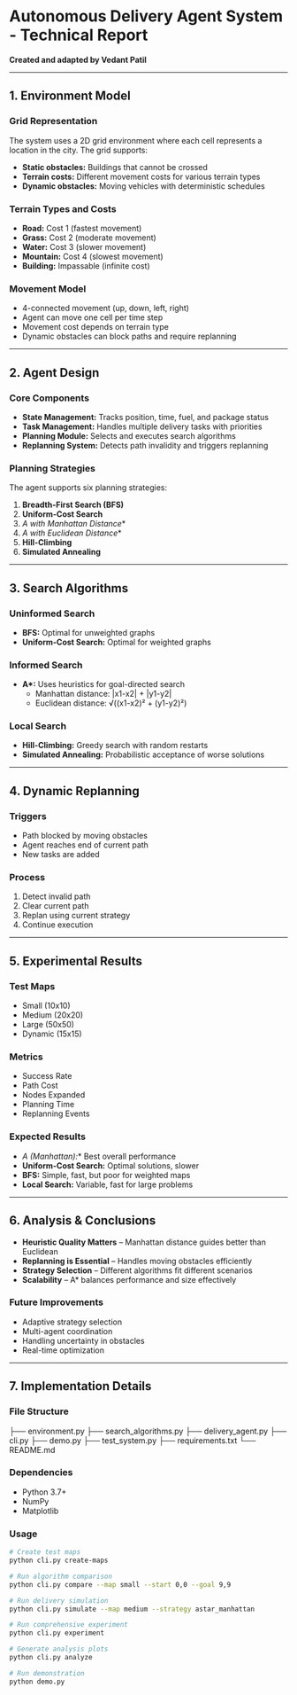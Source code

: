 # Autonomous Delivery Agent System - Technical Report

**Created and adapted by Vedant Patil**

---

## 1. Environment Model

### Grid Representation
The system uses a 2D grid environment where each cell represents a location in the city. The grid supports:

- **Static obstacles:** Buildings that cannot be crossed
- **Terrain costs:** Different movement costs for various terrain types
- **Dynamic obstacles:** Moving vehicles with deterministic schedules

### Terrain Types and Costs
- **Road:** Cost 1 (fastest movement)  
- **Grass:** Cost 2 (moderate movement)  
- **Water:** Cost 3 (slower movement)  
- **Mountain:** Cost 4 (slowest movement)  
- **Building:** Impassable (infinite cost)

### Movement Model
- 4-connected movement (up, down, left, right)  
- Agent can move one cell per time step  
- Movement cost depends on terrain type  
- Dynamic obstacles can block paths and require replanning

---

## 2. Agent Design

### Core Components
- **State Management:** Tracks position, time, fuel, and package status  
- **Task Management:** Handles multiple delivery tasks with priorities  
- **Planning Module:** Selects and executes search algorithms  
- **Replanning System:** Detects path invalidity and triggers replanning  

### Planning Strategies
The agent supports six planning strategies:

1. **Breadth-First Search (BFS)**  
2. **Uniform-Cost Search**  
3. **A* with Manhattan Distance**  
4. **A* with Euclidean Distance**  
5. **Hill-Climbing**  
6. **Simulated Annealing**

---

## 3. Search Algorithms

### Uninformed Search
- **BFS:** Optimal for unweighted graphs  
- **Uniform-Cost Search:** Optimal for weighted graphs  

### Informed Search
- **A\*:** Uses heuristics for goal-directed search  
  - Manhattan distance: |x1-x2| + |y1-y2|  
  - Euclidean distance: √((x1-x2)² + (y1-y2)²)

### Local Search
- **Hill-Climbing:** Greedy search with random restarts  
- **Simulated Annealing:** Probabilistic acceptance of worse solutions

---

## 4. Dynamic Replanning

### Triggers
- Path blocked by moving obstacles  
- Agent reaches end of current path  
- New tasks are added

### Process
1. Detect invalid path  
2. Clear current path  
3. Replan using current strategy  
4. Continue execution

---

## 5. Experimental Results

### Test Maps
- Small (10x10)  
- Medium (20x20)  
- Large (50x50)  
- Dynamic (15x15)

### Metrics
- Success Rate  
- Path Cost  
- Nodes Expanded  
- Planning Time  
- Replanning Events

### Expected Results
- **A* (Manhattan):** Best overall performance  
- **Uniform-Cost Search:** Optimal solutions, slower  
- **BFS:** Simple, fast, but poor for weighted maps  
- **Local Search:** Variable, fast for large problems

---

## 6. Analysis & Conclusions
- **Heuristic Quality Matters** – Manhattan distance guides better than Euclidean  
- **Replanning is Essential** – Handles moving obstacles efficiently  
- **Strategy Selection** – Different algorithms fit different scenarios  
- **Scalability** – A* balances performance and size effectively  

### Future Improvements
- Adaptive strategy selection  
- Multi-agent coordination  
- Handling uncertainty in obstacles  
- Real-time optimization

---

## 7. Implementation Details

### File Structure

├── environment.py
├── search_algorithms.py
├── delivery_agent.py
├── cli.py
├── demo.py
├── test_system.py
├── requirements.txt
└── README.md



### Dependencies
- Python 3.7+  
- NumPy  
- Matplotlib  

### Usage
```bash
# Create test maps
python cli.py create-maps

# Run algorithm comparison
python cli.py compare --map small --start 0,0 --goal 9,9

# Run delivery simulation
python cli.py simulate --map medium --strategy astar_manhattan

# Run comprehensive experiment
python cli.py experiment

# Generate analysis plots
python cli.py analyze

# Run demonstration
python demo.py



